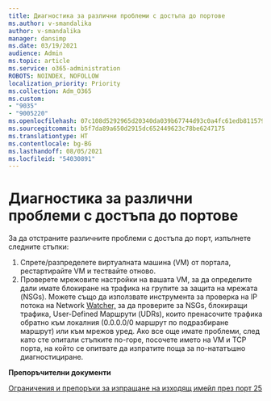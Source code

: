 ```yaml
---
title: Диагностика за различни проблеми с достъпа до портове
ms.author: v-smandalika
author: v-smandalika
manager: dansimp
ms.date: 03/19/2021
audience: Admin
ms.topic: article
ms.service: o365-administration
ROBOTS: NOINDEX, NOFOLLOW
localization_priority: Priority
ms.collection: Adm_O365
ms.custom:
- "9035"
- "9005220"
ms.openlocfilehash: 07c108d5292965d20340da039b67744d93c0a4fc61edb8115796671f2f7f1552
ms.sourcegitcommit: b5f7da89a650d2915dc652449623c78be6247175
ms.translationtype: HT
ms.contentlocale: bg-BG
ms.lasthandoff: 08/05/2021
ms.locfileid: "54030891"
---
```

# <a name="diagnostics-for-different-ports-access-issues"></a>Диагностика за различни проблеми с достъпа до портове

За да отстраните различните проблеми с достъпа до порт, изпълнете следните стъпки:

1. Спрете/разпределете виртуалната машина (VM) от портала, рестартирайте VM и тествайте отново. 
2. Проверете мрежовите настройки на вашата VM, за да определите дали имате блокиране на трафика на групите за защита на мрежата (NSGs). Можете също да използвате инструмента за проверка на IP потока на Network [Watcher,](https://docs.microsoft.com/azure/network-watcher/network-watcher-ip-flow-verify-overview?WT.mc_id=Portal-Microsoft_Azure_Support) за да проверите за NSGs, блокиращи трафика, User-Defined Маршрути (UDRs), които пренасочите трафика обратно към локалния (0.0.0.0/0 маршрут по подразбиране маршрут) или към мрежов уред.
Ако все още имате проблеми, след като сте опитали стъпките по-горе, посочете името на VM и TCP порта, на който се опитвате да изпратите поща за по-нататъшно диагностициране.

**Препоръчителни документи**

[Ограничения и препоръки за изпращане на изходящ имейл през порт 25](https://docs.microsoft.com/azure/virtual-network/troubleshoot-outbound-smtp-connectivity)